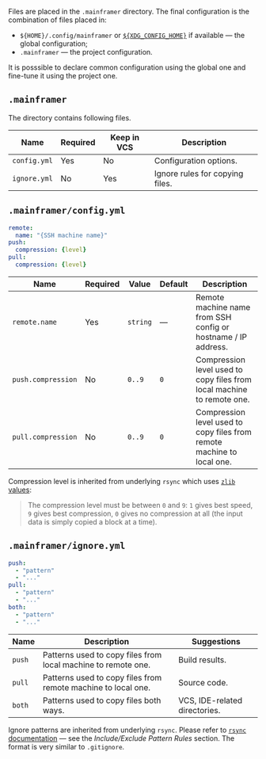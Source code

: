 Files are placed in the `.mainframer` directory.
The final configuration is the combination of files placed in:

* `${HOME}/.config/mainframer` or
  [`${XDG_CONFIG_HOME}`](https://specifications.freedesktop.org/basedir-spec/basedir-spec-latest.html)
  if available — the global configuration;
* `.mainframer` — the project configuration.

It is posssible to declare common configuration using the global one
and fine-tune it using the project one.

## `.mainframer`

The directory contains following files.

Name         | Required | Keep in VCS | Description
-------------|----------|-------------|------------
`config.yml` | Yes      | No          | Configuration options.
`ignore.yml` | No       | Yes         | Ignore rules for copying files.

## `.mainframer/config.yml`

```yaml
remote:
  name: "{SSH machine name}"
push:
  compression: {level}
pull:
  compression: {level}
```

Name               | Required | Value   | Default | Description
-------------------|----------|---------|---------|------------------
`remote.name`      | Yes      | `string`| —       | Remote machine name from SSH config or hostname / IP address.
`push.compression` | No       | `0..9`  | `0`     | Compression level used to copy files from local machine to remote one.
`pull.compression` | No       | `0..9`  | `0`     | Compression level used to copy files from remote machine to local one.

Compression level is inherited from underlying `rsync`
which uses [`zlib` values](https://www.zlib.net/manual.html):

> The compression level must be between `0` and `9`:
> `1` gives best speed, `9` gives best compression, `0` gives no compression at all
> (the input data is simply copied a block at a time).

## `.mainframer/ignore.yml`

```yaml
push:
  - "pattern"
  - "..."
pull:
  - "pattern"
  - "..."
both:
  - "pattern"
  - "..."
```

Name   | Description                                                   | Suggestions
-------|---------------------------------------------------------------|------------
`push` | Patterns used to copy files from local machine to remote one. | Build results.
`pull` | Patterns used to copy files from remote machine to local one. | Source code.
`both` | Patterns used to copy files both ways.                        | VCS, IDE-related directories.

Ignore patterns are inherited from underlying `rsync`.
Please refer to [`rsync` documentation](https://download.samba.org/pub/rsync/rsync.html) —
see the _Include/Exclude Pattern Rules_ section.
The format is very similar to `.gitignore`.

